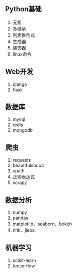 ## Python基础
1. 元祖
2. 多继承
3. 列表推倒式
4. 生成器
5. 装饰器
6. linux命令

## Web开发
1. django
2. flask

## 数据库
1. mysql
2. redis
3. mongodb

## 爬虫
1. requests
2. beautifulsoup4
3. xpath
4. 正则表达式
5. scrapy

## 数据分析
1. numpy
2. pandas
3. matplotlib、seaborn、bokeh
4. nltk、jieba

## 机器学习
1. scikit-learn
2. tensorflow
